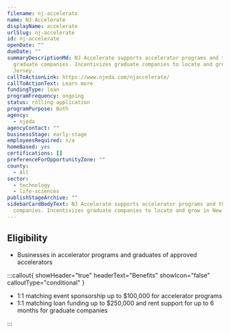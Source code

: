 ```yaml
---
filename: nj-accelerate
name: NJ Accelerate
displayName: accelerate
urlSlug: nj-accelerate
id: nj-accelerate
openDate: ""
dueDate: ""
summaryDescriptionMd: NJ Accelerate supports accelerator programs and their
  graduate companies. Incentivizes graduate companies to locate and grow in New
  Jersey.
callToActionLink: https://www.njeda.com/njaccelerate/
callToActionText: Learn more
fundingType: loan
programFrequency: ongoing
status: rolling application
programPurpose: Both
agency:
  - njeda
agencyContact: ""
businessStage: early-stage
employeesRequired: n/a
homeBased: yes
certifications: []
preferenceForOpportunityZone: ""
county:
  - All
sector:
  - technology
  - life-sciences
publishStageArchive: ""
sidebarCardBodyText: NJ Accelerate supports accelerator programs and their graduate
  companies. Incentivizes graduate companies to locate and grow in New Jersey.
---
```


## Eligibility

- Businesses in accelerator programs and graduates of approved accelerators

:::callout{ showHeader="true" headerText="Benefits" showIcon="false" calloutType="conditional" }

- 1:1 matching event sponsorship up to $100,000 for accelerator programs
- 1:1 matching loan funding up to $250,000 and rent support for up to 6 months for graduate companies

:::
